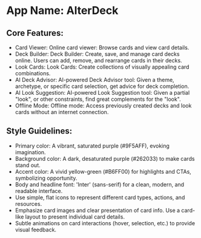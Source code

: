 # **App Name**: AlterDeck

## Core Features:

- Card Viewer: Online card viewer: Browse cards and view card details.
- Deck Builder: Deck Builder: Create, save, and manage card decks online. Users can add, remove, and rearrange cards in their decks.
- Look Cards: Look Cards: Create collections of visually appealing card combinations.
- AI Deck Advisor: AI-powered Deck Advisor tool: Given a theme, archetype, or specific card selection, get advice for deck completion.
- AI Look Suggestion: AI-powered Look Suggestion tool: Given a partial "look", or other constraints, find great complements for the "look".
- Offline Mode: Offline mode: Access previously created decks and look cards without an internet connection.

## Style Guidelines:

- Primary color: A vibrant, saturated purple (#9F5AFF), evoking imagination.
- Background color: A dark, desaturated purple (#262033) to make cards stand out.
- Accent color: A vivid yellow-green (#B6FF00) for highlights and CTAs, symbolizing opportunity.
- Body and headline font: 'Inter' (sans-serif) for a clean, modern, and readable interface.
- Use simple, flat icons to represent different card types, actions, and resources.
- Emphasize card images and clear presentation of card info. Use a card-like layout to present individual card details.
- Subtle animations on card interactions (hover, selection, etc.) to provide visual feedback.
